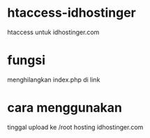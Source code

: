# htaccess-idhostinger
htaccess untuk idhostinger.com

# fungsi
menghilangkan index.php di link

# cara menggunakan
tinggal upload ke /root hosting idhostinger.com
